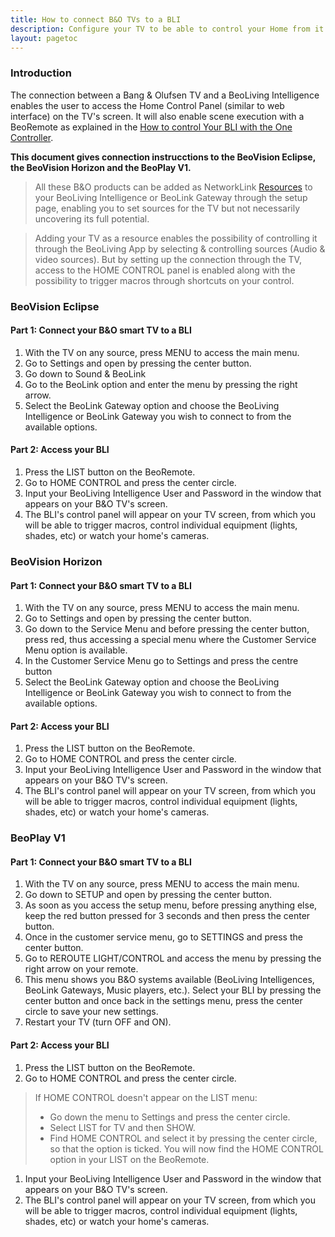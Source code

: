 ```yaml
---
title: How to connect B&O TVs to a BLI
description: Configure your TV to be able to control your Home from it.
layout: pagetoc
---
```


### Introduction
The connection between a Bang & Olufsen TV and a BeoLiving Intelligence enables the user to access the Home Control Panel (similar to web interface) on the TV's screen.
It will also enable scene execution with a BeoRemote as explained in the [How to control Your BLI with the One Controller](/bli-guides/how-tos/#howto-OneRemote-BLI).

**This document gives connection instrucctions to the BeoVision Eclipse, the BeoVision Horizon and the BeoPlay V1.** 

> All these B&O products can be added as NetworkLink [Resources](/bli-guides/bli-pro-user-guide/#resources) to your BeoLiving Intelligence or BeoLink Gateway through the setup page, enabling you to set sources for the TV but not necessarily uncovering its full potential.

> Adding your TV as a resource enables the possibility of controlling it through the BeoLiving App by selecting & controlling sources (Audio & video sources). But by setting up the connection through the TV, access to the HOME CONTROL panel is enabled along with the possibility to trigger macros through shortcuts on your control.



### BeoVision Eclipse

#### Part 1: Connect your B&O smart TV to a BLI

1. With the TV on any source, press MENU to access the main menu.
1. Go to Settings and open by pressing the center button.
1. Go down to Sound & BeoLink
1. Go to the BeoLink option and enter the menu by pressing the right arrow.
1. Select the BeoLink Gateway option and choose the BeoLiving Intelligence or BeoLink Gateway you wish to connect to from the available options. 

#### Part 2: Access your BLI
1. Press the LIST button on the BeoRemote.
1. Go to HOME CONTROL and press the center circle.
1. Input your BeoLiving Intelligence User and Password in the window that appears on your B&O TV's screen. 
1. The BLI's control panel will appear on your TV screen, from which you will be able to trigger macros, control individual equipment (lights, shades, etc) or watch your home's cameras.


### BeoVision Horizon

#### Part 1: Connect your B&O smart TV to a BLI

1. With the TV on any source, press MENU to access the main menu.
1. Go to Settings and open by pressing the center button.
1. Go down to the Service Menu and before pressing the center button, press red, thus accessing a special menu where the Customer Service Menu option is available.
1. In the Customer Service Menu go to Settings and press the centre button
1. Select the BeoLink Gateway option and choose the BeoLiving Intelligence or BeoLink Gateway you wish to connect to from the available options. 

#### Part 2: Access your BLI
1. Press the LIST button on the BeoRemote.
1. Go to HOME CONTROL and press the center circle.
1. Input your BeoLiving Intelligence User and Password in the window that appears on your B&O TV's screen. 
1. The BLI's control panel will appear on your TV screen, from which you will be able to trigger macros, control individual equipment (lights, shades, etc) or watch your home's cameras.


### BeoPlay V1
#### Part 1: Connect your B&O smart TV to a BLI

1. With the TV on any source, press MENU to access the main menu.
1. Go down to SETUP and open by pressing the center button.
1. As soon as you access the setup menu, before pressing anything else, keep the red button pressed for 3 seconds and then press the center button.
1. Once in the customer service menu, go to SETTINGS and press the center button.
1. Go to REROUTE LIGHT/CONTROL and access the menu by pressing the right arrow on your remote.
1. This menu shows you B&O systems available (BeoLiving Intelligences, BeoLink Gateways, Music players, etc.). Select your BLI by pressing the center button and once back in the settings menu, press the center circle to save your new settings. 
1. Restart your TV (turn OFF and ON).

#### Part 2: Access your BLI
1. Press the LIST button on the BeoRemote.
1. Go to HOME CONTROL and press the center circle.
> If HOME CONTROL doesn't appear on the LIST menu: 
>  - Go down the menu to Settings and press the center circle.
>  - Select LIST for TV and then SHOW.
>  - Find HOME CONTROL and select it by pressing the center circle, so that the option is ticked. You will now find the HOME CONTROL option in your LIST on the BeoRemote.
1. Input your BeoLiving Intelligence User and Password in the window that appears on your B&O TV's screen. 
1. The BLI's control panel will appear on your TV screen, from which you will be able to trigger macros, control individual equipment (lights, shades, etc) or watch your home's cameras.
